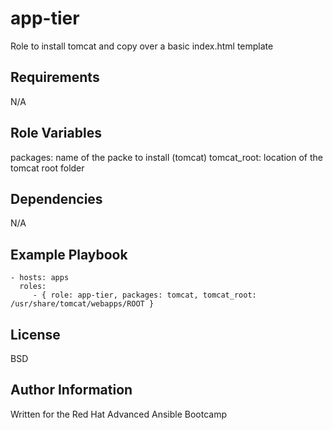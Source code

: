 app-tier
=========

Role to install tomcat and copy over a basic index.html template

Requirements
------------

N/A

Role Variables
--------------

packages: name of the packe to install (tomcat)
tomcat_root: location of the tomcat root folder

Dependencies
------------

N/A

Example Playbook
----------------

    - hosts: apps
      roles:
         - { role: app-tier, packages: tomcat, tomcat_root: /usr/share/tomcat/webapps/ROOT }

License
-------

BSD

Author Information
------------------

Written for the Red Hat Advanced Ansible Bootcamp
